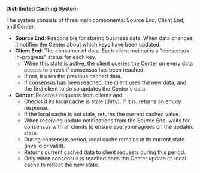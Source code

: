 **Distributed Caching System**

The system consists of three main components: Source End, Client End, and Center.

* **Source End**: Responsible for storing business data. When data changes, it notifies the Center about which keys have been updated.
* **Client End**: The consumer of data. Each client maintains a "consensus-in-progress" status for each key.
	+ When this state is active, the client queries the Center on every data access to check if consensus has been reached.
	+ If not, it uses the previous cached data.
	+ If consensus has been reached, the client uses the new data, and the first client to do so updates the Center's data.
* **Center**: Receives requests from clients and:
	+ Checks if its local cache is stale (dirty). If it is, returns an empty response.
	+ If the local cache is not stale, returns the current cached value.
	+ When receiving update notifications from the Source End, waits for consensus with all clients to ensure everyone agrees on the updated state.
	+ During consensus period, local cache remains in its current state (invalid or valid).
	+ Returns current cached data to client requests during this period.
	+ Only when consensus is reached does the Center update its local cache to reflect the new state.

